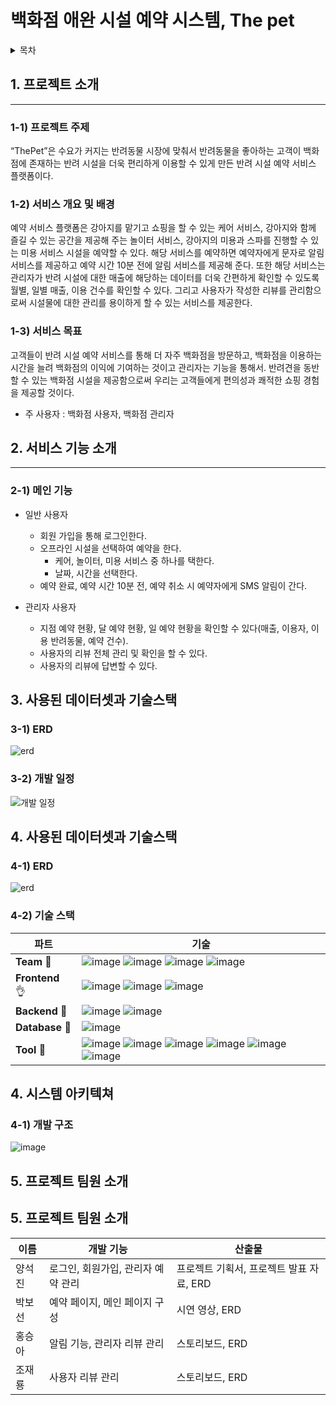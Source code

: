 # 백화점 애완 시설 예약 시스템, The pet

<!-- 목차 -->
<details>
  <summary>목차</summary>
  <ol>
    <li>
        <a href="#1-프로젝트-소개">프로젝트 소개</a>
        <ul>
            <li>1) 프로젝트 주제</li>
            <li>2) 서비스 개요 및 배경</li>
            <li>3) 서비스 목표</li>
        </ul>
    </li>
    <li>
        <a href="#2-서비스-기능-소개">서비스 기능 소개</a>
        <ul>
            <li>1) 메인 기능</li>
            <li>2) 서브 기능</li>
            <li>3) 관련 문서</li>
        </ul>
    </li>
    <li>
        <a href="#3-사용된-데이터셋과-기술스택">사용된 데이터셋과 기술스택</a>
        <ul>
            <li>1) 어떤 데이터셋을 어떻게 전처리하고 사용할것인지</li>
            <li>2) 어떤 방법, 라이브러리나 알고리즘을 사용할것인지</li>
        </ul>
    </li>
    <li>
        <a href="#4-시스템-아키텍쳐">시스템 아키텍쳐</a>
        <ul>
            <li>1) 개발 구조</li>
        </ul>
    </li>
    <li><a href="#5-프로젝트-팀원-소개">프로젝트 팀원 소개</a></li>
  </ol>
</details>

<h2 id="1-프로젝트-소개">1. 프로젝트 소개</h2>

---
### 1-1) 프로젝트 주제
“ThePet”은 수요가 커지는 반려동물 시장에 맞춰서 반려동물을 좋아하는 고객이 백화점에 존재하는 반려 시설을 더욱 편리하게 이용할 수 있게 만든 반려 시설 예약 서비스 플랫폼이다. 

### 1-2) 서비스 개요 및 배경
예약 서비스 플랫폼은 강아지를 맡기고 쇼핑을 할 수 있는 케어 서비스, 강아지와 함께 즐길 수 있는 공간을 제공해 주는 놀이터 서비스, 강아지의 미용과 스파를 진행할 수 있는 미용 서비스 시설을 예약할 수 있다. 해당 서비스를 예약하면 예약자에게 문자로 알림 서비스를 제공하고 예약 시간 10분 전에 알림 서비스를 제공해 준다.
또한 해당 서비스는 관리자가 반려 시설에 대한 매출에 해당하는 데이터를 더욱 간편하게 확인할 수 있도록 월별, 일별 매출, 이용 건수를 확인할 수 있다. 그리고 사용자가 작성한 리뷰를 관리함으로써 시설물에 대한 관리를 용이하게 할 수 있는 서비스를 제공한다.


### 1-3) 서비스 목표
고객들이 반려 시설 예약 서비스를 통해 더 자주 백화점을 방문하고, 백화점을 이용하는 시간을 늘려 백화점의 이익에 기여하는 것이고 관리자는 기능을 통해서. 반려견을 동반할 수 있는 백화점 시설을 제공함으로써 우리는 고객들에게 편의성과 쾌적한 쇼핑 경험을 제공할 것이다.

* 주 사용자 : 백화점 사용자, 백화점 관리자

<h2 id="2-서비스-기능-소개">2. 서비스 기능 소개</h2>

---

### 2-1) 메인 기능
* 일반 사용자
  * 회원 가입을 통해 로그인한다.
  * 오프라인 시설을 선택하여 예약을 한다.
    * 케어, 놀이터, 미용 서비스 중 하나를 택한다.
    * 날짜, 시간을 선택한다.
  * 예약 완료, 예약 시간 10분 전, 예약 취소 시 예약자에게 SMS 알림이 간다. 
    
* 관리자 사용자
  * 지점 예약 현황, 달 예약 현황, 일 예약 현황을 확인할 수 있다(매출, 이용자, 이용 반려동물, 예약 건수).
  * 사용자의 리뷰 전체 관리 및 확인을 할 수 있다.
  * 사용자의 리뷰에 답변할 수 있다.

 

<h2 id="3-사용된-데이터셋과-기술스택">3. 사용된 데이터셋과 기술스택</h2>

### 3-1) ERD
![erd](https://github.com/user-attachments/assets/1ace59fc-a2a0-4ce7-81ae-9d7b8ce14e85)

### 3-2) 개발 일정
![개발 일정](https://github.com/user-attachments/assets/849f6dc7-267c-4554-b855-358fb1bbb18d)

<h2 id="4-사용된-데이터셋과-기술스택">4. 사용된 데이터셋과 기술스택</h2>

### 4-1) ERD
![erd](https://github.com/user-attachments/assets/6d06a76a-8c4b-44b7-87d3-261c0d5942db)

### 4-2) 기술 스택

| 파트                         | 기술                                                                                                                                                                                                                                                                                                                                                                                                                                                                                                                                                                                                                                                                                                                                                                                                                                                                                                       |
| ---------------------------- | ---------------------------------------------------------------------------------------------------------------------------------------------------------------------------------------------------------------------------------------------------------------------------------------------------------------------------------------------------------------------------------------------------------------------------------------------------------------------------------------------------------------------------------------------------------------------------------------------------------------------------------------------------------------------------------------------------------------------------------------------------------------------------------------------------------------------------------------------------------------------------------------------------------- |
| **Team** :metal:             | ![image](https://img.shields.io/badge/github-181717?style=for-the-badge&logo=github&logoColor=white) ![image](https://img.shields.io/badge/Notion-000000?style=for-the-badge&logo=notion&logoColor=white) ![image](https://img.shields.io/badge/Discord-5865F2?style=for-the-badge&logo=discord&logoColor=white) ![image](https://img.shields.io/badge/Figma-F24E1E?style=for-the-badge&logo=figma&logoColor=white)                                                                                                                                                                                                                                                                                                                                                         |
| **Frontend** :ok_hand:             | ![image](https://img.shields.io/badge/html5-E34F26?style=for-the-badge&logo=html5&logoColor=white) ![image](https://img.shields.io/badge/javascript-F7DF1E?style=for-the-badge&logo=javascript&logoColor=black) ![image](https://img.shields.io/badge/jsp-007396?style=for-the-badge&logo=java&logoColor=white) |
| **Backend** :raised_back_of_hand: | ![image](https://img.shields.io/badge/java-007396?style=for-the-badge&logo=java&logoColor=white) ![image](https://img.shields.io/badge/spring-6DB33F?style=for-the-badge&logo=spring&logoColor=white) |
| **Database** :raised_back_of_hand: | ![image](https://img.shields.io/badge/oracle-F80000?style=for-the-badge&logo=oracle&logoColor=white) |
| **Tool** :metal: | ![image](https://img.shields.io/badge/git-F05032?style=for-the-badge&logo=git&logoColor=white) ![image](https://img.shields.io/badge/github-181717?style=for-the-badge&logo=github&logoColor=white) ![image](https://img.shields.io/badge/UML-007396?style=for-the-badge&logo=uml&logoColor=white) ![image](https://img.shields.io/badge/word-2B579A?style=for-the-badge&logo=microsoft-word&logoColor=white) ![image](https://img.shields.io/badge/powerpoint-B7472A?style=for-the-badge&logo=microsoft-powerpoint&logoColor=white) ![image](https://img.shields.io/badge/notion-000000?style=for-the-badge&logo=notion&logoColor=white) |



<h2 id="4-시스템-아키텍쳐">4. 시스템 아키텍쳐</h2>

### 4-1) 개발 구조
![image](https://github.com/user-attachments/assets/f1e616bf-1b63-4c19-8f4f-3b4326c750c8)

<h2 id="5-프로젝트-팀원-소개">5. 프로젝트 팀원 소개</h2>

<h2 id="5-프로젝트-팀원-소개">5. 프로젝트 팀원 소개</h2>

| 이름   | 개발 기능 | 산출물 |
| ------ | --------- | ------ |
| 양석진 | 로그인, 회원가입, 관리자 예약 관리 | 프로젝트 기획서, 프로젝트 발표 자료, ERD |
| 박보선 | 예약 페이지, 메인 페이지 구성 | 시연 영상, ERD |
| 홍승아 | 알림 기능, 관리자 리뷰 관리 | 스토리보드, ERD |
| 조재룡 | 사용자 리뷰 관리 | 스토리보드, ERD |

